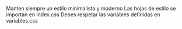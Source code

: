 Manten siempre un estilo minimalista y moderno
Las hojas de estilo se importan en index.css
Debes respetar las variables definidas en variables.css
